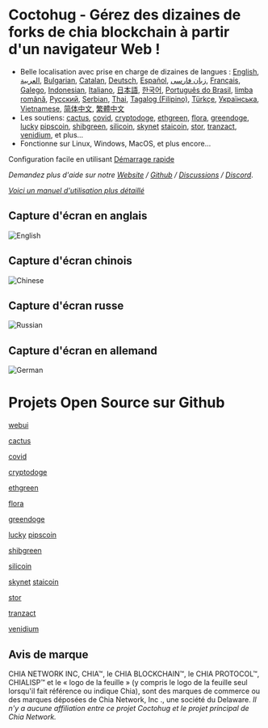 # Coctohug - Gérez des dizaines de forks de chia blockchain à partir d&#39;un navigateur Web !
- Belle localisation avec prise en charge de dizaines de langues : [English](./readme_en.md), [العربية](./readme_ar.md), [Bulgarian](./readme_bg.md), [Catalan](./readme_ca.md), [Deutsch](./readme_de.md), [Español](./readme_es.md), [زبان فارسی](./readme_fa.md), [Français](./readme_fr.md), [Galego](./readme_gl.md), [Indonesian](./readme_id.md), [Italiano](./readme_it.md), [日本語](./readme_ja.md), [한국어](./readme_ko.md), [Português do Brasil](./readme_pt.md), [limba română](./readme_ro.md), [Русский](./readme_ru.md), [Serbian](./readme_sr.md), [Thai](./readme_th.md), [Tagalog (Filipino)](./readme_tl.md), [Türkçe](./readme_tr.md), [Українська](./readme_uk.md), [Vietnamese](./readme_vi.md), [简体中文](./readme_zh-CN.md), [繁體中文](./readme_zh-TW.md)
- Les soutiens: [cactus](https://github.com/raingggg/coctohug-cactus), [covid](https://github.com/raingggg/coctohug-covid), [cryptodoge](https://github.com/raingggg/coctohug-cryptodoge), [ethgreen](https://github.com/raingggg/coctohug-ethgreen), [flora](https://github.com/raingggg/coctohug-flora), [greendoge](https://github.com/raingggg/coctohug-greendoge), [lucky](https://github.com/raingggg/coctohug-lucky) [pipscoin](https://github.com/raingggg/coctohug-pipscoin), [shibgreen](https://github.com/raingggg/coctohug-shibgreen), [silicoin](https://github.com/raingggg/coctohug-silicoin), [skynet](https://github.com/raingggg/coctohug-skynet) [staicoin](https://github.com/raingggg/coctohug-staicoin), [stor](https://github.com/raingggg/coctohug-stor), [tranzact](https://github.com/raingggg/coctohug-tranzact), [venidium](https://github.com/raingggg/coctohug-venidium), et plus...
- Fonctionne sur Linux, Windows, MacOS, et plus encore...

Configuration facile en utilisant [Démarrage rapide](https://www.coctohug.xyz/)

*Demandez plus d&#39;aide sur notre [Website](https://www.coctohug.xyz/) / [Github](https://github.com/raingggg/coctohug) / [Discussions](https://github.com/raingggg/coctohug/discussions) / [Discord](https://discord.com/channels/914698944435613716/914698944435613718)*.

*[Voici un manuel d&#39;utilisation plus détaillé](./docs/wiki/wiki_fr.md)*


## Capture d&#39;écran en anglais
![English](https://raw.githubusercontent.com/raingggg/coctohug/main/images/coctohug-summary-en-min.png)

## Capture d&#39;écran chinois
![Chinese](https://raw.githubusercontent.com/raingggg/coctohug/main/images/coctohug-summary-cn-min.png)

## Capture d&#39;écran russe
![Russian](https://raw.githubusercontent.com/raingggg/coctohug/main/images/coctohug-summary-russian-min.png)

## Capture d&#39;écran en allemand
![German](https://raw.githubusercontent.com/raingggg/coctohug/main/images/coctohug-summary-german-min.png)


# Projets Open Source sur Github
[webui](https://github.com/raingggg/coctohug-web-docker)

[cactus](https://github.com/raingggg/coctohug-cactus)

[covid](https://github.com/raingggg/coctohug-covid)

[cryptodoge](https://github.com/raingggg/coctohug-cryptodoge)

[ethgreen](https://github.com/raingggg/coctohug-ethgreen)

[flora](https://github.com/raingggg/coctohug-flora)

[greendoge](https://github.com/raingggg/coctohug-greendoge)

[lucky](https://github.com/raingggg/coctohug-lucky) [pipscoin](https://github.com/raingggg/coctohug-pipscoin)

[shibgreen](https://github.com/raingggg/coctohug-shibgreen)

[silicoin](https://github.com/raingggg/coctohug-silicoin)

[skynet](https://github.com/raingggg/coctohug-skynet) [staicoin](https://github.com/raingggg/coctohug-staicoin)

[stor](https://github.com/raingggg/coctohug-stor)

[tranzact](https://github.com/raingggg/coctohug-tranzact)

[venidium](https://github.com/raingggg/coctohug-venidium)


## Avis de marque
CHIA NETWORK INC, CHIA™, le CHIA BLOCKCHAIN™, le CHIA PROTOCOL™, CHIALISP™ et le « logo de la feuille » (y compris le logo de la feuille seul lorsqu&#39;il fait référence ou indique Chia), sont des marques de commerce ou des marques déposées de Chia Network, Inc ., une société du Delaware. *Il n&#39;y a aucune affiliation entre ce projet Coctohug et le projet principal de Chia Network.*
